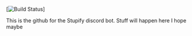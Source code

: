 [![Build Status](https://travis-ci.org/Jordank321/Stupify.svg?branch=master)]

This is the github for the Stupify discord bot. 
Stuff will happen here
I hope
maybe
